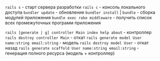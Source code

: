 `rails s` - старт сервера разработки
`rails c` - консоль локального доступа
`bundler update` - обновление
`bundler install` | `bundle` - сборка модулей приложения
`bundle exec rake middleware` - получить список всех промежуточных программ приложения

`rails [generate | g] controller Main index help about` - контроллер
`rails destroy controller Main` - откат
`rails generate model User name:string email:string` - модель
`rails destroy model User` - откат назад
`rails generate scaffold User name:string email:string` - генерация полного ресурса (модель + контроллер)



